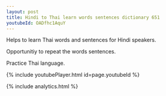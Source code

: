 ```yaml
---
layout: post
title: Hindi to Thai learn words sentences dictionary 651 
youtubeId: OADfhc1AquY
---
```

 
 
Helps to learn Thai words and sentences for Hindi speakers.

Opportunitiy to repeat the words sentences. 

Practice Thai language. 
 
{% include youtubePlayer.html id=page.youtubeId %}
 
 
{% include analytics.html %}